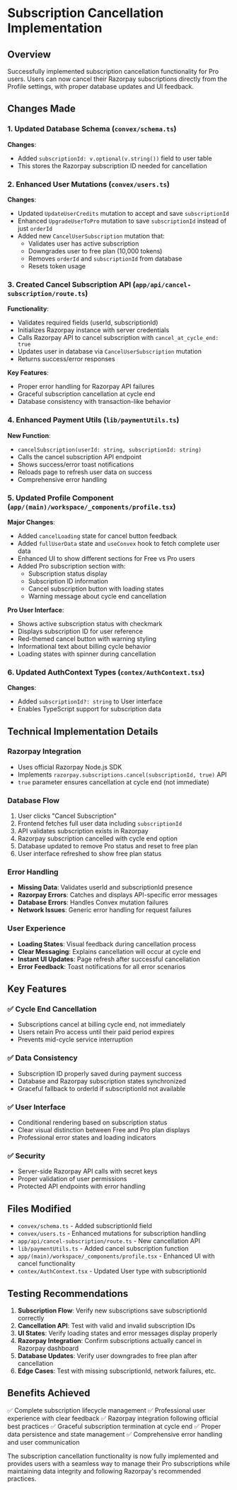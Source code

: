 # Subscription Cancellation Implementation

## Overview

Successfully implemented subscription cancellation functionality for Pro users. Users can now cancel their Razorpay subscriptions directly from the Profile settings, with proper database updates and UI feedback.

## Changes Made

### 1. Updated Database Schema (`convex/schema.ts`)

**Changes**:

- Added `subscriptionId: v.optional(v.string())` field to user table
- This stores the Razorpay subscription ID needed for cancellation

### 2. Enhanced User Mutations (`convex/users.ts`)

**Changes**:

- Updated `UpdateUserCredits` mutation to accept and save `subscriptionId`
- Enhanced `UpgradeUserToPro` mutation to save `subscriptionId` instead of just `orderId`
- Added new `CancelUserSubscription` mutation that:
  - Validates user has active subscription
  - Downgrades user to free plan (10,000 tokens)
  - Removes `orderId` and `subscriptionId` from database
  - Resets token usage

### 3. Created Cancel Subscription API (`app/api/cancel-subscription/route.ts`)

**Functionality**:

- Validates required fields (userId, subscriptionId)
- Initializes Razorpay instance with server credentials
- Calls Razorpay API to cancel subscription with `cancel_at_cycle_end: true`
- Updates user in database via `CancelUserSubscription` mutation
- Returns success/error responses

**Key Features**:

- Proper error handling for Razorpay API failures
- Graceful subscription cancellation at cycle end
- Database consistency with transaction-like behavior

### 4. Enhanced Payment Utils (`lib/paymentUtils.ts`)

**New Function**:

- `cancelSubscription(userId: string, subscriptionId: string)`
- Calls the cancel subscription API endpoint
- Shows success/error toast notifications
- Reloads page to refresh user data on success
- Comprehensive error handling

### 5. Updated Profile Component (`app/(main)/workspace/_components/profile.tsx`)

**Major Changes**:

- Added `cancelLoading` state for cancel button feedback
- Added `fullUserData` state and `useConvex` hook to fetch complete user data
- Enhanced UI to show different sections for Free vs Pro users
- Added Pro subscription section with:
  - Subscription status display
  - Subscription ID information
  - Cancel subscription button with loading states
  - Warning message about cycle end cancellation

**Pro User Interface**:

- Shows active subscription status with checkmark
- Displays subscription ID for user reference
- Red-themed cancel button with warning styling
- Informational text about billing cycle behavior
- Loading states with spinner during cancellation

### 6. Updated AuthContext Types (`contex/AuthContext.tsx`)

**Changes**:

- Added `subscriptionId?: string` to User interface
- Enables TypeScript support for subscription data

## Technical Implementation Details

### Razorpay Integration

- Uses official Razorpay Node.js SDK
- Implements `razorpay.subscriptions.cancel(subscriptionId, true)` API
- `true` parameter ensures cancellation at cycle end (not immediate)

### Database Flow

1. User clicks "Cancel Subscription"
2. Frontend fetches full user data including `subscriptionId`
3. API validates subscription exists in Razorpay
4. Razorpay subscription cancelled with cycle end option
5. Database updated to remove Pro status and reset to free plan
6. User interface refreshed to show free plan status

### Error Handling

- **Missing Data**: Validates userId and subscriptionId presence
- **Razorpay Errors**: Catches and displays API-specific error messages
- **Database Errors**: Handles Convex mutation failures
- **Network Issues**: Generic error handling for request failures

### User Experience

- **Loading States**: Visual feedback during cancellation process
- **Clear Messaging**: Explains cancellation will occur at cycle end
- **Instant UI Updates**: Page refresh after successful cancellation
- **Error Feedback**: Toast notifications for all error scenarios

## Key Features

### ✅ **Cycle End Cancellation**

- Subscriptions cancel at billing cycle end, not immediately
- Users retain Pro access until their paid period expires
- Prevents mid-cycle service interruption

### ✅ **Data Consistency**

- Subscription ID properly saved during payment success
- Database and Razorpay subscription states synchronized
- Graceful fallback to orderId if subscriptionId not available

### ✅ **User Interface**

- Conditional rendering based on subscription status
- Clear visual distinction between Free and Pro plan displays
- Professional error states and loading indicators

### ✅ **Security**

- Server-side Razorpay API calls with secret keys
- Proper validation of user permissions
- Protected API endpoints with error handling

## Files Modified

- `convex/schema.ts` - Added subscriptionId field
- `convex/users.ts` - Enhanced mutations for subscription handling
- `app/api/cancel-subscription/route.ts` - New cancellation API
- `lib/paymentUtils.ts` - Added cancel subscription function
- `app/(main)/workspace/_components/profile.tsx` - Enhanced UI with cancel functionality
- `contex/AuthContext.tsx` - Updated User type with subscriptionId

## Testing Recommendations

1. **Subscription Flow**: Verify new subscriptions save subscriptionId correctly
2. **Cancellation API**: Test with valid and invalid subscription IDs
3. **UI States**: Verify loading states and error messages display properly
4. **Razorpay Integration**: Confirm subscriptions actually cancel in Razorpay dashboard
5. **Database Updates**: Verify user downgrades to free plan after cancellation
6. **Edge Cases**: Test with missing subscriptionId, network failures, etc.

## Benefits Achieved

✅ Complete subscription lifecycle management
✅ Professional user experience with clear feedback
✅ Razorpay integration following official best practices
✅ Graceful subscription termination at cycle end
✅ Proper data persistence and state management
✅ Comprehensive error handling and user communication

The subscription cancellation functionality is now fully implemented and provides users with a seamless way to manage their Pro subscriptions while maintaining data integrity and following Razorpay's recommended practices.
